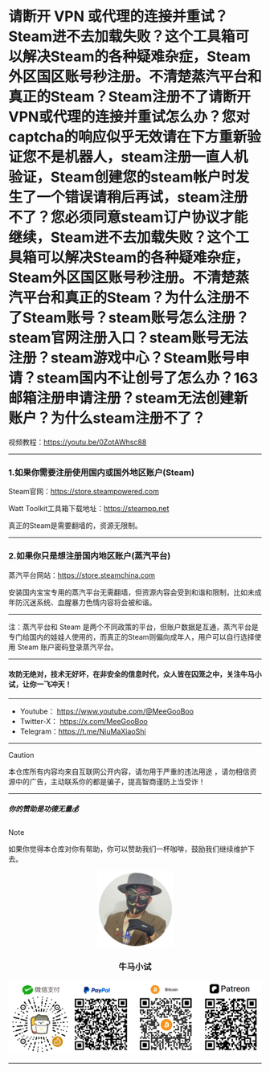 # 请断开 VPN 或代理的连接并重试？Steam进不去加载失败？这个工具箱可以解决Steam的各种疑难杂症，Steam外区国区账号秒注册。不清楚蒸汽平台和真正的Steam？Steam注册不了请断开VPN或代理的连接并重试怎么办？您对captcha的响应似乎无效请在下方重新验证您不是机器人，steam注册一直人机验证，Steam创建您的steam帐户时发生了一个错误请稍后再试，steam注册不了？您必须同意steam订户协议才能继续，Steam进不去加载失败？这个工具箱可以解决Steam的各种疑难杂症，Steam外区国区账号秒注册。不清楚蒸汽平台和真正的Steam？为什么注册不了Steam账号？steam账号怎么注册？steam官网注册入口？steam账号无法注册？steam游戏中心？Steam账号申请？steam国内不让创号了怎么办？163邮箱注册申请注册？steam无法创建新账户？为什么steam注册不了？

视频教程：https://youtu.be/0ZotAWhsc88



****

### 1.如果你需要注册使用国内或国外地区账户(Steam)

Steam官网：https://store.steampowered.com

Watt Toolkit工具箱下载地址：https://steampp.net

真正的Steam是需要翻墙的，资源无限制。

****

### 2.如果你只是想注册国内地区账户(蒸汽平台)

蒸汽平台网站：https://store.steamchina.com

安装国内宝宝专用的蒸汽平台无需翻墙，但资源内容会受到和谐和限制，比如未成年防沉迷系统、血腥暴力色情内容将会被和谐。

****

注：蒸汽平台和 Steam 是两个不同政策的平台，但账户数据是互通，蒸汽平台是专门给国内的娃娃人使用的，而真正的Steam则偏向成年人，用户可以自行选择使用 Steam 账户密码登录蒸汽平台。

































****

#### 攻防无绝对，技术无好坏，在非安全的信息时代，众人皆在囚笼之中，关注牛马小试，让你一飞冲天！

****

- Youtube：  https://www.youtube.com/@MeeGooBoo
- Twitter-X：  https://x.com/MeeGooBoo
- Telegram：https://t.me/NiuMaXiaoShi


****

> [!CAUTION]
>
> 本仓库所有内容均来自互联网公开内容，请勿用于严重的违法用途 ，请勿相信资源中的广告，主动联系你的都是骗子，提高智商谨防上当受诈！

****

##### 你的赞助是功德无量💰

> [!NOTE]
>
> 如果你觉得本仓库对你有帮助，你可以赞助我们一杯咖啡，鼓励我们继续维护下去。

<p align="center" >
    <img src="https://raw.githubusercontent.com/MeeGooBoo/2025/refs/heads/main/static/imgs/logo.png" width="150">
    <h3 align="center">牛马小试</h3>
    <p align="center">
        <img src="https://raw.githubusercontent.com/MeeGooBoo/2025/refs/heads/main/static/imgs/pays.png">
    </p>
</p>


****


